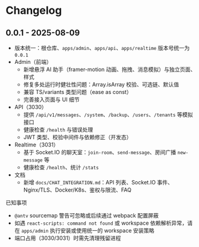 # Changelog

## 0.0.1 - 2025-08-09

- 版本统一：根仓库、`apps/admin`、`apps/api`、`apps/realtime` 版本号统一为 `0.0.1`
- Admin（前端）
  - 新增悬浮 AI 助手（framer-motion 动画、拖拽、消息模拟）与独立页面、样式
  - 修复多处运行时健壮性问题：Array.isArray 校验、可选链、默认值
  - 兼容 TS/variants 类型问题（ease as const）
  - 完善接入页面与 UI 细节
- API（3030）
  - 提供 `/api/v1/messages`、`/system`、`/backup`、`/users`、`/tenants` 等模拟接口
  - 健康检查 `/health` 与错误处理
  - JWT 类型、校验中间件与依赖修正（开发态）
- Realtime（3031）
  - 基于 Socket.IO 的聊天室：`join-room`、`send-message`、房间广播 `new-message` 等
  - 健康检查 `/health`、统计 `/stats`
- 文档
  - 新增 `docs/CHAT_INTEGRATION.md`：API 列表、Socket.IO 事件、Nginx/TLS、Docker/K8s、鉴权与限流、FAQ

已知事项
- `@antv` sourcemap 警告可忽略或后续通过 webpack 配置屏蔽
- 如遇 `react-scripts: command not found` 或 workspace 依赖解析异常，请在 `apps/admin` 执行安装或使用统一的 workspace 安装策略
- 端口占用（3030/3031）时需先清理残留进程 